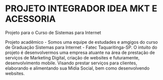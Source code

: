 # PROJETO INTEGRADOR IDEA MKT E ACESSORIA
 Projeto para o Curso de Sistemas para Internet

Projeto acadêmico - Somos uma equipe de estudades e amgigos do curso de Graduação Sistemas para Internet - Fatec Taquaritinga-SP.
O intuito do projeto é desenvolvermos uma empresa atuante na área de prestação de serviços de Marketing Digital, criação de websites e futuramente, desenvolvimento mobile. Visando prestar serviços para clientes, elaborando e alimentando sua Midia Social, bem como desenvolvendo websites.
